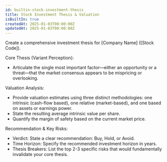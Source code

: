 ```yaml
---
id: builtin-stock-investment-thesis
title: Stock Investment Thesis & Valuation
isBuiltIn: true
createdAt: 2025-01-03T00:00:00Z
updatedAt: 2025-01-03T00:00:00Z
---
```


Create a comprehensive investment thesis for [Company Name] ([Stock Code]).

Core Thesis (Variant Perception):

- Articulate the single most important factor—either an opportunity or a threat—that the market consensus appears to be mispricing or overlooking.

Valuation Analysis:

- Provide valuation estimates using three distinct methodologies: one intrinsic (cash-flow based), one relative (market-based), and one based on assets or earnings power.
- State the resulting average intrinsic value per share.
- Quantify the margin of safety based on the current market price.

Recommendation & Key Risks:

- Verdict: State a clear recommendation: Buy, Hold, or Avoid.
- Time Horizon: Specify the recommended investment horizon in years.
- Thesis Breakers: List the top 2-3 specific risks that would fundamentally invalidate your core thesis.
